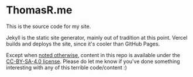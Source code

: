 # ThomasR.me

This is the source code for my site. 

Jekyll is the static site generator, mainly out of tradition at this point.
Vercel builds and deploys the site, since it's cooler than GitHub Pages.

Except when [noted otherwise](ATTRIBUTION.txt), content in this repo is available under the [CC-BY-SA-4.0 license](LICENSE.txt). Please do let me know if you've done something interesting with any of this terrible code/content :)
